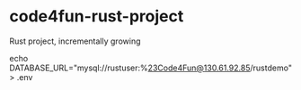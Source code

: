 # code4fun-rust-project
Rust project, incrementally growing


echo DATABASE_URL="mysql://rustuser:\%23Code4Fun@130.61.92.85/rustdemo" > .env

